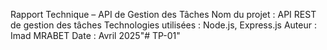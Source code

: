 Rapport Technique – API de Gestion des Tâches
Nom du projet : API REST de gestion des tâches
Technologies utilisées : Node.js, Express.js
Auteur : Imad MRABET
Date : Avril 2025"# TP-01" 
